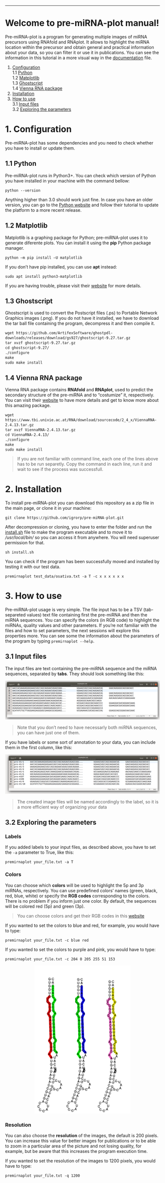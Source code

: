 ---

<h1 id="welcome-to-pre-mirna-plot-manual">Welcome to pre-miRNA-plot manual!</h1>

<p>Pre-miRNA-plot is a program for generating multiple images of miRNA precursors using RNAfold and RNAplot. It allows to highlight the miRNA location within the precursor and obtain general and practical information about your data, so you can filter it or use it in publications. You can see the information in this tutorial in a more visual way in the <a href="https://github.com/igrorp/pre-miRNA-plot/blob/master/documentation.pdf">documentation</a> file.</p>

<ol>
<li><a href="#1-configuration">Configuration</a><br>
1.1 <a href="#11-python">Python</a><br>
1.2 <a href="#12-matplotlib">Matplotlib</a><br>
1.3 <a href="#13-ghostscript">Ghostscript</a><br>
1.4 <a href="#14-vienna-rna-package">Vienna RNA package</a></li>
<li><a href="#2-installation">Installation</a></li>
<li><a href="#3-how-to-use">How to use</a><br>
3.1 <a href="#31-input-files">Input files</a><br>
3.2 <a href="#32-exploring-the-parameters">Exploring the parameters</a></li>

</ol>

<h1 id="configuration">1. Configuration</h1>

<p>Pre-miRNA-plot has some dependencies and you need to check whether you have to install or update them.</p>

<h2 id="python">1.1 Python</h2>

<p>Pre-miRNA-plot runs in Python3+. You can check which version of Python you have installed in your machine with the command bellow:</p>

<pre><code>python --version
</code></pre>

<p>Anything higher than 3.0 should work just fine. In case you have an older version, you can go to the <a href="https://www.python.org/downloads/">Python website</a> and follow their tutorial to update the platform to a more recent release.</p>

<h2 id="matplotlib">1.2 Matplotlib</h2>

<p>Matplotlib is a graphing package for Python; pre-miRNA-plot uses it to generate diferente plots. You can install it using the <strong>pip</strong> Python package manager.</p>

<pre><code>python –m pip install –U matplotlib
</code></pre>

<p>If you don’t have pip installed, you can use <strong>apt</strong> instead:</p>

<pre><code>sudo apt install python3-matplotlib
</code></pre>

<p>If you are having trouble, please visit their <a href="https://matplotlib.org/3.1.1/users/installing.html">website</a> for more details.</p>

<h2 id="ghostscript">1.3 Ghostscript</h2>

<p>Ghostscript is used to convert the Postscript files (.ps) to Portable Network Graphics images (.png). If you do not have it installed, we have to download the tar ball file containing the program, decompress it and then compile it.</p>

<pre><code>wget https://github.com/ArtifexSoftware/ghostpdl-downloads/releases/download/gs927/ghostscript-9.27.tar.gz
tar xvzf ghostscript-9.27.tar.gz
cd ghostscript-9.27/
./configure
make
sudo make install
</code></pre>

<h2 id="vienna-rna-package">1.4 Vienna RNA package</h2>

<p>Vienna RNA package contains <strong>RNAfold</strong> and <strong>RNAplot</strong>, used to predict the secondary structure of the pre-miRNA and to “costumize” it, respectively. You can visit their <a href="https://www.tbi.univie.ac.at/RNA/documentation.html">website</a> to have more details and get to know more about this amazing package.</p>

<pre><code>wget https://www.tbi.univie.ac.at/RNA/download/sourcecode/2_4_x/ViennaRNA-2.4.13.tar.gz
tar xvzf ViennaRNA-2.4.13.tar.gz
cd ViennaRNA-2.4.13/
./configure
make
sudo make install
</code></pre>
<blockquote>

<p>If you are not familiar with command line, each one of the lines above has to be run separetly. Copy the command in each line, run it and wait to see if the process was successfull.</p>

</blockquote>

<h1 id="installation">2. Installation</h1>

<p>To install pre-miRNA-plot you can download this repository as a zip file in the main page, or clone it in your machine:</p>

<pre><code>git clone https://github.com/igrorp/pre-miRNA-plot.git
</code></pre>

<p>After decompression or cloning, you have to enter the folder and run the <a href="http://install.sh">install.sh</a> file to make the program executable and to move it to <em>/usr/local/bin/</em> so you can access it from anywhere. You will need superuser permission for that.</p>

<pre><code>sh install.sh
</code></pre>

<p>You can check if the program has been successfully moved and installed by testing it with our test data.</p>

<pre><code>premirnaplot test_data/osativa.txt -a T -c x x x x x x
</code></pre>

<h1 id="how-to-use">3. How to use</h1>

<p>Pre-miRNA-plot usage is very simple. The file input has to be a TSV (tab-separeted values) text file containing first the pre-miRNA and then the miRNA sequences. You can specify the colors (in RGB code) to highlight the miRNAs, quality values and other parameters. If you’re not familiar with the files and how to set parameters, the next sessions will explore this properties more. You can see some the information about the parameters of the program by typing <code>premirnaplot --help</code>.</p>

<h2 id="input-files">3.1 Input files</h2>

<p>The input files are text containing the pre-miRNA sequence and the miRNA sequences, separated by <strong>tabs</strong>. They should look something like this:</p>

<p><img src="https://github.com/igrorp/pre-miRNA-plot/blob/master/ex1.png" alt="Example 1"></p>

<blockquote>

<p>Note that you don’t need to have necessarly both miRNA sequences, you can have just one of them.</p>

</blockquote>

<p>If you have labels or some sort of annotation to your data, you can include them in the first column, like this:</p>

<p><img src="https://github.com/igrorp/pre-miRNA-plot/blob/master/ex2.png" alt="Example 2"></p>

<blockquote>

<p>The created image files will be named accordingly to the label, so it is a more efficient way of organizing your data</p>

</blockquote>

<h2 id="exploring-the-parameters">3.2 Exploring the parameters</h2>

<h3 id="labels">Labels</h3>

<p>If you added labels to your input files, as described above, you have to set the <code>-a</code> parameter to True, like this:</p>

<pre><code>premirnaplot your_file.txt -a T
</code></pre>

<h3 id="colors">Colors</h3>

<p>You can choose which <strong>colors</strong> will be used to highlight the 5p and 3p miRNAs, respectively. You can use predefined colors’ names (green, black, red, blue, white) or specify the <strong>RGB codes</strong> corresponding to the colors. There is no problem if you inform just one color. By default, the sequences will be colored red (5p) and green (3p).</p>

<blockquote>

<p>You can choose colors and get their RGB codes in this <a href="https://www.w3schools.com/colors/colors_picker.asp">website</a></p>

</blockquote>

<p>If you wanted to set the colors to blue and red, for example, you would have to type:</p>

<pre><code>premirnaplot your_file.txt -c blue red
</code></pre>

<p>If you wanted to set the colors to purple and pink, you would have to type:</p>

<pre><code>premirnaplot your_file.txt -c 204 0 205 255 51 153
</code></pre>

<p align="center">
<img src="https://github.com/igrorp/pre-miRNA-plot/blob/master/colors.png" width="314" height="480">
</p>

<h3 id="resolution">Resolution</h3>

<p>You can also choose the <strong>resolution</strong> of the images, the default is 200 pixels. You can increase this value for better images for publications or to be able to zoom in a particular area of the picture and not losing quality, for example, but be aware that this increases the program execution time.</p>

<p>If you wanted to set the resolution of the images to 1200 pixels, you would have to type:</p>

<pre><code>premirnaplot your_file.txt -q 1200
</code></pre>
<!--stackedit_data:
eyJoaXN0b3J5IjpbMTk1NzUxMTcwMl19
-->